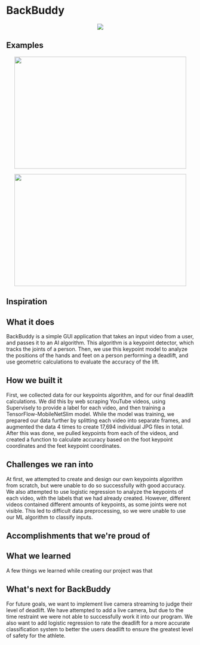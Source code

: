 # BackBuddy

<p align="center">
  <img src="https://github.com/IdeaKing/BlairHacks/blob/main/docs/BackBuddyLogo.png">
</p>

## Examples

<p align="center">
  <img width="460" height="300" src="https://github.com/IdeaKing/BlairHacks/blob/main/docs/Figure_1.png">
</p>

<p align="center">
  <img width="460" height="300" src="https://github.com/IdeaKing/BlairHacks/blob/main/docs/Figure_2.png">
</p>

## Inspiration

## What it does
BackBuddy is a simple GUI application that takes an input video from a user, and passes it to an AI algorithm. This algorithm is a keypoint detector, which tracks the joints of a person. Then, we use this keypoint model to analyze the positions of the hands and feet on a person performing a deadlift, and use geometric calculations to evaluate the accuracy of the lift.
## How we built it
First, we collected data for our keypoints algorithm, and for our final deadlift calculations. We did this by web scraping YouTube videos, using Supervisely to provide a label for each video, and then training a TensorFlow-MobileNetSlim model. While the model was training, we prepared our data further by splitting each video into separate frames, and augmented the data 4 times to create 17,694 individual JPG files in total. After this was done, we pulled keypoints from each of the videos, and created a function to calculate accuracy based on the foot keypoint coordinates and the feet keypoint coordinates.
## Challenges we ran into
At first, we attempted to create and design our own keypoints algorithm from scratch, but were unable to do so successfully with good accuracy. We also attempted to use logistic regression to analyze the keypoints of each video, with the labels that we had already created. However, different videos contained different amounts of keypoints, as some joints were not visible. This led to difficult data preprocessing, so we were unable to use our ML algorithm to classify inputs.
## Accomplishments that we're proud of


## What we learned
A few things we learned while creating our project was that 
## What's next for BackBuddy
For future goals, we want to implement live camera streaming to judge their level of deadlift. We have attempted to add a live camera, but due to the time restraint we were not able to successfully work it into our program. We also want to add logistic regression to rate the deadlift for a more accurate classification system to better the users deadlift to ensure the greatest level of safety for the athlete.


